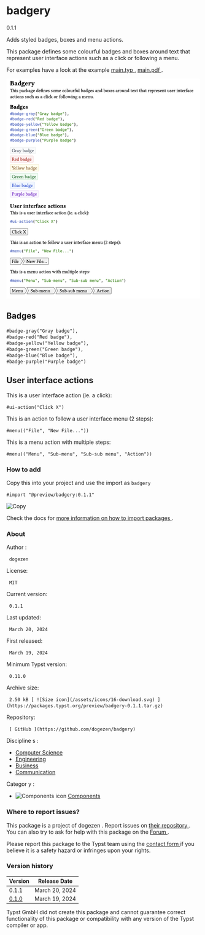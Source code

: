 #  badgery

0.1.1

Adds styled badges, boxes and menu actions.

This package defines some colourful badges and boxes around text that
represent user interface actions such as a click or following a menu.

For examples have a look at the example [ main.typ
](https://github.com/typst/packages/raw/main/packages/preview/badgery/0.1.1/example/main.typ)
, [ main.pdf
](https://github.com/typst/packages/raw/main/packages/preview/badgery/0.1.1/exmaple/main.pdf)
.

![example](https://github.com/typst/packages/raw/main/packages/preview/badgery/0.1.1/demo.png)

##  Badges

    
    
    #badge-gray("Gray badge"),
    #badge-red("Red badge"),
    #badge-yellow("Yellow badge"),
    #badge-green("Green badge"),
    #badge-blue("Blue badge"),
    #badge-purple("Purple badge")
    

##  User interface actions

This is a user interface action (ie. a click):

    
    
    #ui-action("Click X")
    

This is an action to follow a user interface menu (2 steps):

    
    
    #menu(("File", "New File..."))
    

This is a menu action with multiple steps:

    
    
    #menu(("Menu", "Sub-menu", "Sub-sub menu", "Action"))
    

###  How to add

Copy this into your project and use the import as  ` badgery `

    
    
    #import "@preview/badgery:0.1.1"

![Copy](/assets/icons/16-copy.svg)

Check the docs for  [ more information on how to import packages
](https://typst.app/docs/reference/scripting/#packages) .

###  About

Author  :

     dogezen 
License:

     MIT 
Current version:

     0.1.1 
Last updated:

     March 20, 2024 
First released:

     March 19, 2024 
Minimum Typst version:

     0.11.0 
Archive size:

     2.50 kB [ ![Size icon](/assets/icons/16-download.svg) ](https://packages.typst.org/preview/badgery-0.1.1.tar.gz)
Repository:

     [ GitHub ](https://github.com/dogezen/badgery)
Discipline  s  :

    

  * [ Computer Science ](https://typst.app/universe/search/?discipline=computer-science)
  * [ Engineering ](https://typst.app/universe/search/?discipline=engineering)
  * [ Business ](https://typst.app/universe/search/?discipline=business)
  * [ Communication ](https://typst.app/universe/search/?discipline=communication)

Categor  y  :

    

  * ![Components icon](/assets/icons/16-package.svg) [ Components ](https://typst.app/universe/search/?category=components)

###  Where to report issues?

This  package  is a project of  dogezen  .  Report issues on  [ their
repository ](https://github.com/dogezen/badgery) .  You can also try to ask
for help with this  package  on the  [ Forum ](https://forum.typst.app) .

Please report this  package  to the Typst team using the  [ contact form
](https://typst.app/contact) if you believe it is a safety hazard or infringes
upon your rights.

###  Version history

Version  |  Release Date   
---|---  
0.1.1  |  March 20, 2024   
[ 0.1.0 ](https://typst.app/universe/package/badgery/0.1.0/) |  March 19, 2024   
  
Typst GmbH did not create this  package  and cannot guarantee correct
functionality of this  package  or compatibility with any version of the Typst
compiler or app.

